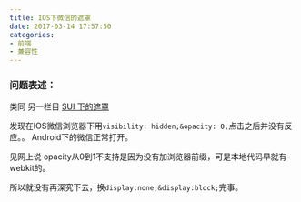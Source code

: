 ```yaml
---
title: IOS下微信的遮罩
date: 2017-03-14 17:57:50
categories:
- 前端
- 兼容性
---
```


### 问题表述：

类同 另一栏目 [SUI 下的遮罩](https://america-first-melon.github.io/2016/11/11/SUI/overlay/)

发现在IOS微信浏览器下用`visibility: hidden;&opacity: 0;`点击之后并没有反应。。
Android下的微信正常打开。

<!--more-->


见网上说 opacity从0到1不支持是因为没有加浏览器前缀，可是本地代码早就有-webkit的。

所以就没有再深究下去，换`display:none;&display:block;`完事。
